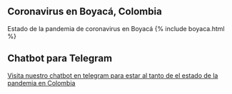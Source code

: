 ## Coronavirus en Boyacá, Colombia



Estado de la pandemia de coronavirus en Boyacá
{% include boyaca.html %}

## Chatbot para Telegram
[Visita nuestro chatbot en telegram para estar al tanto de el estado de la pandemia en Colombia
](https://t.me/Colcoronabot)